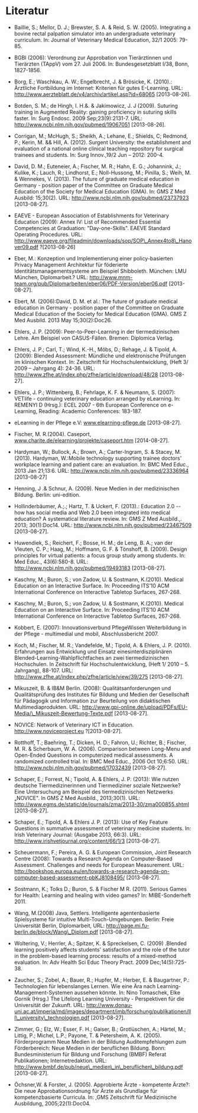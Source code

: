 # Literatur

- Baillie, S.; Mellor, D. J.; Brewster, S. A. &amp; Reid, S. W. (2005). Integrating a bovine rectal palpation simulator into an undergraduate veterinary curriculum. In: Journal of Veterinary Medical Education, 32/1 2005: 79-85.

- BGBl (2006): Verordnung zur Approbation von Tierärztinnen und Tierärzten (TAppV) vom 27. Juli 2006. In: Bundesgesetzblatt I/38, Bonn, 1827-1856.

- Borg, E.; Waschkau, A. W.; Engelbrecht, J. &amp; Brösicke, K. (2010).: Ärztliche Fortbildung im Internet: Kriterien für gutes E-Learning. URL: http://www.aerzteblatt.de/v4/archiv/artikel.asp?id=68065 \[2013-08-26].

- Botden, S. M.; de Hingh, I. H.&amp;. &amp; Jakimowicz, J. J (2009). Suturing training in Augmented Reality: gaining proficiency in suturing skills faster. In: Surg Endosc. 2009 Sep;23(9):2131-7. URL: http://www.ncbi.nlm.nih.gov/pubmed/19067051 \[2013-08-26].

- Corrigan, M.; McHugh, S.; Sheikh, A.; Lehane, E.; Shields, C; Redmond, P.; Kerin, M. &amp;&amp; Hill, A. (2012). Surgent University: the establishment and evaluation of a national online clinical teaching repository for surgical trainees and students. In: Surg Innov.,19/2 Jun – 2012: 200-4.

- David, D. M.; Euteneier, A.; Fischer, M. R.; Hahn, E. G.; Johannink, J.; Kulike, K.; Lauch, R.; Lindhorst, E.; Noll-Hussong, M.; Pinilla, S.; Weih, M. &amp; Wennekes, V. (2013). The future of graduate medical education in Germany - position paper of the Committee on Graduate Medical Education of the Society for Medical Education (GMA). In: GMS Z Med Ausbild: 15;30(2). URL: http://www.ncbi.nlm.nih.gov/pubmed/23737923 \[2013-08-27].

- EAEVE - European Association of Establishments for Veterinary Education (2009): Annex IV: List of Recommended Essential Competencies at Graduation: "Day-one-Skills". EAEVE Standard Operating Procedures. URL: http://www.eaeve.org/fileadmin/downloads/sop/SOP\_Annex4to8\_Hanover09.pdf ?\[2013-08-26]

- Eber, M.: Konzeption und Implementierung einer policy-basierten Privacy Management Architektur für föderierte Identitätsmanagementsysteme am Beispiel Shibboleth. München: LMU München, Diplomarbeit.? URL: http://www.mnm-team.org/pub/Diplomarbeiten/eber06/PDF-Version/eber06.pdf \[2013-08-27].

- Ebert, M. (2006):David, D. M. et al.: The future of graduate medical education in Germany - position paper of the Committee on Graduate Medical Education of the Society for Medical Education (GMA). GMS Z Med Ausbild. 2013 May 15;30(2):Doc26.

- Ehlers, J. P. (2009): Peer-to-Peer-Learning in der tiermedizinischen Lehre. Am Beispiel von CASUS-Fällen. Bremen: Diplomica Verlag.

- Ehlers, J. P.; Carl, T.; Wind, K.-H., Möbs, D.; Rehage, J. &amp; Tipold, A. (2009): Blended Assessment: Mündliche und elektronische Prüfungen im klinischen Kontext. In: Zeitschrift für Hochschulentwicklung, (Heft 3/ 2009 – Jahrgang 4): 24-36. URL: http://www.zfhe.at/index.php/zfhe/article/download/48/28 \[2013-08-27].

- Ehlers, J. P.; Wittenberg, B.; Fehrlage, K. F. &amp; Neumann, S. (2007): VETlife - continuing veterinary education arranged by eLearning. In: REMENYI D (Hrsg.): ECEL 2007 - 6th European Conference on e-Learning, Reading: Academic Conferences: 183-187.

- eLearning in der Pflege e.V: www.elearning-pflege.de \[2013-08-27].

- Fischer, M. R.(2004). Caseport, www.charite.de/elearning/projekte/caseport.htm \[2014-08-27].

- Hardyman, W.; Bullock, A.; Brown, A.; Carter-Ingram, S. &amp; Stacey, M. (2013). Hardyman, W.:Mobile technology supporting trainee doctors' workplace learning and patient care: an evaluation. In: BMC Med Educ., 2013 Jan 21;13:6. URL: http://www.ncbi.nlm.nih.gov/pubmed/23336964 \[2013-08-27]

- Henning, J .&amp; Schnur, A. (2009). Neue Medien in der medizinischen Bildung. Berlin: uni-edition.

- Hollinderbäumer, A.;.; Hartz, T. &amp; Uckert, F. (2013).: Education 2.0 -- how has social media and Web 2.0 been integrated into medical education? A systematical literature review. In: GMS Z Med Ausbild.,. 2013; 30(1):Doc14. URL: http://www.ncbi.nlm.nih.gov/pubmed/23467509 \[2013-08-27].

- Huwendiek, S.; Reichert, F.; Bosse, H. M.; de Leng, B. A.; van der Vleuten, C. P.; Haag, M.; Hoffmann, G. F. &amp; Tönshoff, B. (2009). Design principles for virtual patients: a focus group study among students. In: Med Educ., 43(6):580-8. URL: http://www.ncbi.nlm.nih.gov/pubmed/19493183 \[2013-08-27].

- Kaschny, M.; Buron, S.; von Zadow, U. &amp; Sostmann, K.(2010). Medical Education on an Interactive Surface. In: Proceeding ITS’10 ACM International Conference on Interactive Tabletop Surfaces, 267-268.

- Kaschny, M.; Buron, S.; von Zadow, U. &amp; Sostmann, K.(2010). Medical Education on an Interactive Surface. In: Proceeding ITS’10 ACM International Conference on Interactive Tabletop Surfaces, 267-268.

- Kobbert, E. (2007): Innovationsverbund PflegeWissen Weiterbildung in der Pflege - multimedial und mobil, Abschlussbericht 2007.

- Koch, M.; Fischer, M. R.; Vandefelde, M.; Tipold, A. &amp; Ehlers, J. P. (2010). Erfahrungen aus Entwicklung und Einsatz einesinterdisziplinären Blended-Learning-Wahlpflichtfaches an zwei tiermedizinischen Hochschulen. In Zeitschrift für Hochschulentwicklung, (Heft 1/ 2010 – 5. Jahrgang), 88-107. URL: http://www.zfhe.at/index.php/zfhe/article/view/39/275 \[2013-08-27].

- Mikuszeit, B. &amp; IB&amp;M Berlin. (2008): Qualitätsanforderungen und Qualitätsprüfung des Institutes für Bildung und Medien der Gesellschaft für Pädagogik und Information zur Beurteilung von didaktischen Multimediaprodukten. URL: http://www.gpi-online.de/upload/PDFs/EU-Media/\_Mikuszeit-Bewertung-Texte.pdf \[2013-08-27].

- NOVICE: Network of Veterinary ICT in Education. http://www.noviceproject.eu ?\[2013-08-27].

- Rotthoff, T.; Baehring, T.; Dicken, H. D.; Fahron, U.; Richter, B.; Fischer, M. R. &amp; Scherbaum, W. A. (2006). Comparison between Long-Menu and Open-Ended Questions in computerized medical assessments. A randomized controlled trial. In: BMC Med Educ., 2006 Oct 10;6:50. URL: http://www.ncbi.nlm.nih.gov/pubmed/17032439 \[2013-08-27].

- Schaper, E.; Forrest, N.; Tipold, A. &amp; Ehlers, J. P. (2013): Wie nutzen deutsche Tiermedizinerinnen und Tiermediziner soziale Netzwerke? Eine Untersuchung am Beispiel des tiermedizinischen Netzwerks „NOVICE". In GMS Z Med Ausbild., 2013;30(1). URL: http://www.egms.de/static/de/journals/zma/2013-30/zma000855.shtml \[2013-08-27].

- Schaper, E.; Tipold, A. &amp; Ehlers J. P. (2013): Use of Key Feature Questions in summative assessment of veterinary medicine students. In: Irish Veterinary Journal: (Ausgabe 2013, 66:3). URL: http://www.irishvetjournal.org/content/66/1/3 \[2013-08-27].

- Scheuermann, F.; Pereira, A. G. &amp; European Commission, Joint Research Centre (2008): Towards a Research Agenda on Computer-Based Assessment. Challenges and needs for European Measurement. URL: http://bookshop.europa.eu/en/towards-a-research-agenda-on-computer-based-assessment-pbKJ8108495/ \[2013-08-27].

- Sostmann, K.; Tolks D.; Buron, S. &amp; Fischer M R. (2011). Serious Games for Health: Learning and healing with video games? In: MIBE-Sonderheft 2011.

- Wang, M.(2008) Java, Settlers. Intelligente agentenbasierte Spielsysteme für intuitive Multi-Touch-Umgebungen. Berlin: Freie Universität Berlin, Diplomarbeit, URL: http://page.mi.fu-berlin.de/block/Wang\_Diplom.pdf \[2013-08-27].

- Woltering, V.; Herrler, A.; Spitzer, K. &amp; Spreckelsen, C. (2009) .Blended learning positively affects students' satisfaction and the role of the tutor in the problem-based learning process: results of a mixed-method evaluation. In: Adv Health Sci Educ Theory Pract. 2009 Dec;14(5):725-38.

- Zaucher, S.; Zobel, A.; Bauer, R.; Hupfer, M.; Herber, E. &amp; Baugartner, P.: Technologien für lebenslanges Lernen. Wie eine Ära nach Learning-Management-Systemen aussehen könnte. In: Nino Tomaschek, Elke Gornik (Hrsg.) The Lifelong Learning University - Perspektiven für die Universität der Zukunft. URL: http://www.donau-uni.ac.at/imperia/md/images/department/imb/forschung/publikationen/lll\_university\_technologien.pdf \[2013-08-27].

- Zimmer, G.; Elz, W.; Esser, F. H.; Gaiser, B.; Grotlüschen, A.; Härtel, M.; Littig, P.; Michel, L.P.; Payone, T. &amp; Petersheim, A. K. (2005). Förderprogramm Neue Medien in der Bildung Auditempfehlungen zum Förderbereich: Neue Medien in der beruflichen Bildung. Bonn: Bundesministerium für Bildung und Forschung (BMBF) Referat Publikationen; Internetredaktion. URL: http://www.bmbf.de/pub/neue\_medien\_in\_beruflichen\_bildung.pdf \[2013-08-27].

- Öchsner,W. &amp; Forster, J. (2005). Approbierte Ärzte - kompetente Ärzte?: Die neue Approbationsordnung für Ärzte als Grundlage für kompetenzbasierte Curricula. In: ,GMS Zeitschrift für Medizinische Ausbildung, 2005;22(1):Doc04.
